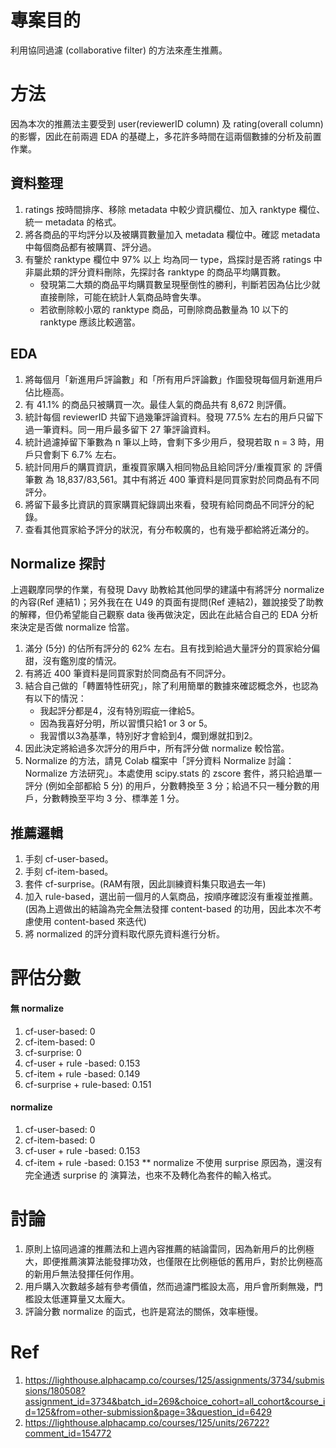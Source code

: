 # 專案目的
利用協同過濾 (collaborative filter) 的方法來產生推薦。

# 方法
因為本次的推薦法主要受到 user(reviewerID column) 及 rating(overall column) 的影響，因此在前兩週 EDA 的基礎上，多花許多時間在這兩個數據的分析及前置作業。

## 資料整理
1. ratings 按時間排序、移除 metadata 中較少資訊欄位、加入 ranktype 欄位、統一 metadata 的格式。
2. 將各商品的平均評分以及被購買數量加入 metadata 欄位中。確認 metadata 中每個商品都有被購買、評分過。
3. 有鑒於 ranktype 欄位中 97% 以上 均為同一 type，爲探討是否將 ratings 中非屬此類的評分資料刪除，先探討各 ranktype 的商品平均購買數。
   - 發現第二大類的商品平均購買數呈現壓倒性的勝利，判斷若因為佔比少就直接刪除，可能在統計人氣商品時會失準。
   - 若欲刪除較小眾的 ranktype 商品，可刪除商品數量為 10 以下的 ranktype 應該比較適當。

## EDA 
1. 將每個月「新進用戶評論數」和「所有用戶評論數」作圖發現每個月新進用戶佔比極高。
2. 有 41.1% 的商品只被購買一次。最佳人氣的商品共有 8,672 則評價。
3. 統計每個 reviewerID 共留下過幾筆評論資料。發現 77.5% 左右的用戶只留下過一筆資料。同一用戶最多留下 27 筆評論資料。
4. 統計過濾掉留下筆數為 n 筆以上時，會剩下多少用戶，發現若取 n = 3 時，用戶只會剩下 6.7% 左右。
5. 統計同用戶的購買資訊，重複買家購入相同物品且給同評分/重複買家 的 評價筆數 為 18,837/83,561。其中有將近 400 筆資料是同買家對於同商品有不同評分。
6. 將留下最多比資訊的買家購買紀錄調出來看，發現有給同商品不同評分的紀錄。
7. 查看其他買家給予評分的狀況，有分布較廣的，也有幾乎都給將近滿分的。

## Normalize 探討
上週觀摩同學的作業，有發現 Davy 助教給其他同學的建議中有將評分 normalize 的內容(Ref 連結1)；另外我在在 U49 的頁面有提問(Ref 連結2)，雖說接受了助教的解釋，但仍希望能自己觀察 data 後再做決定，因此在此結合自己的 EDA 分析來決定是否做 normalize 恰當。
1. 滿分 (5分) 的佔所有評分的 62% 左右。且有找到給過大量評分的買家給分偏甜，沒有鑑別度的情況。
2. 有將近 400 筆資料是同買家對於同商品有不同評分。
3. 結合自己做的「轉置特性研究」，除了利用簡單的數據來確認概念外，也認為有以下的情況：
   - 我起評分都是4，沒有特別瑕疵一律給5。
   - 因為我喜好分明，所以習慣只給1 or 3 or 5。
   - 我習慣以3為基準，特別好才會給到4，爛到爆就扣到2。
4. 因此決定將給過多次評分的用戶中，所有評分做 normalize 較恰當。
5. Normalize 的方法，請見 Colab 檔案中「評分資料 Normalize 討論：Normalize 方法研究」。本處使用 scipy.stats 的 zscore 套件，將只給過單一評分 (例如全部都給 5 分) 的用戶，分數轉換至 3 分；給過不只一種分數的用戶，分數轉換至平均 3 分、標準差 1 分。

## 推薦邏輯
1. 手刻 cf-user-based。
2. 手刻 cf-item-based。
3. 套件 cf-surprise。(RAM有限，因此訓練資料集只取過去一年)
4. 加入 rule-based，選出前一個月的人氣商品，按順序確認沒有重複並推薦。 (因為上週做出的結論為完全無法發揮 content-based 的功用，因此本次不考慮使用 content-based 來迭代)
5. 將 normalized 的評分資料取代原先資料進行分析。

# 評估分數
#### 無 normalize
1. cf-user-based: 0
2. cf-item-based: 0
3. cf-surprise: 0
4. cf-user + rule -based: 0.153
5. cf-item + rule -based: 0.149
6. cf-surprise + rule-based: 0.151

#### normalize
1. cf-user-based: 0
2. cf-item-based: 0
3. cf-user + rule -based: 0.153
4. cf-item + rule -based: 0.153
** normalize 不使用 surprise 原因為，還沒有完全通透 surprise 的 演算法，也來不及轉化為套件的輸入格式。

# 討論
1. 原則上協同過濾的推薦法和上週內容推薦的結論雷同，因為新用戶的比例極大，即便推薦演算法能發揮功效，也僅限在比例極低的舊用戶，對於比例極高的新用戶無法發揮任何作用。
2. 用戶購入次數越多越有參考價值，然而過濾門檻設太高，用戶會所剩無幾，門檻設太低運算量又太龐大。
3. 評論分數 normalize 的函式，也許是寫法的關係，效率極慢。

# Ref
1. https://lighthouse.alphacamp.co/courses/125/assignments/3734/submissions/180508?assignment_id=3734&batch_id=269&choice_cohort=all_cohort&course_id=125&from=other-submission&page=3&question_id=6429
2. https://lighthouse.alphacamp.co/courses/125/units/26722?comment_id=154772
